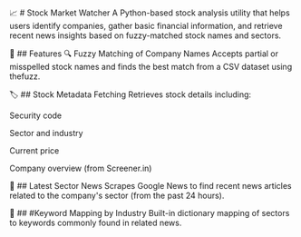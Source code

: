 📈 # Stock Market Watcher
A Python-based stock analysis utility that helps users identify companies, gather basic financial information, and retrieve recent news insights based on fuzzy-matched stock names and sectors.

🚀 ## Features
🔍 Fuzzy Matching of Company Names
Accepts partial or misspelled stock names and finds the best match from a CSV dataset using thefuzz.

🏷️ ## Stock Metadata Fetching
Retrieves stock details including:

Security code

Sector and industry

Current price

Company overview (from Screener.in)

📰 ## Latest Sector News
Scrapes Google News to find recent news articles related to the company's sector (from the past 24 hours).

🧠 ## #Keyword Mapping by Industry
Built-in dictionary mapping of sectors to keywords commonly found in related news.
